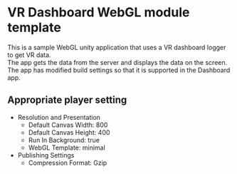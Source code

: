 # VR Dashboard WebGL module template

This is a sample WebGL unity application that uses a VR dashboard logger to get VR data.<br>
The app gets the data from the server and displays the data on the screen.<br>
The app has modified build settings so that it is supported in the Dashboard app.

## Appropriate player setting
- Resolution and Presentation
    - Default Canvas Width: 800
    - Default Canvas Height: 400
    - Run In Background: true
    - WebGL Template: minimal
- Publishing Settings 
    - Compression Format: Gzip